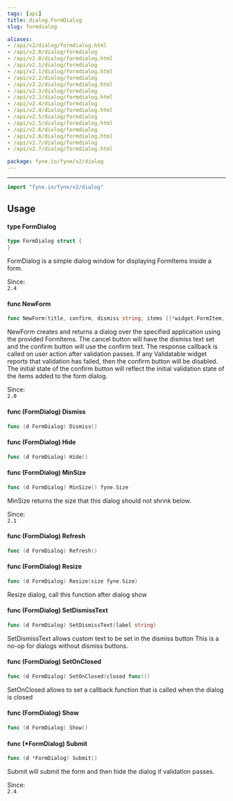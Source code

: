 ```yaml
---
tags: [api]
title: dialog.FormDialog
slug: formdialog

aliases:
- /api/v2/dialog/formdialog.html
- /api/v2.0/dialog/formdialog
- /api/v2.0/dialog/formdialog.html
- /api/v2.1/dialog/formdialog
- /api/v2.1/dialog/formdialog.html
- /api/v2.2/dialog/formdialog
- /api/v2.2/dialog/formdialog.html
- /api/v2.3/dialog/formdialog
- /api/v2.3/dialog/formdialog.html
- /api/v2.4/dialog/formdialog
- /api/v2.4/dialog/formdialog.html
- /api/v2.5/dialog/formdialog
- /api/v2.5/dialog/formdialog.html
- /api/v2.6/dialog/formdialog
- /api/v2.6/dialog/formdialog.html
- /api/v2.7/dialog/formdialog
- /api/v2.7/dialog/formdialog.html

package: fyne.io/fyne/v2/dialog
---
```



---
```go
import "fyne.io/fyne/v2/dialog"
```

## Usage

#### type FormDialog

```go
type FormDialog struct {
}
```

FormDialog is a simple dialog window for displaying FormItems inside a form.


<div class="since">Since: <code>
2.4</code></div>

#### func  NewForm

```go
func NewForm(title, confirm, dismiss string, items []*widget.FormItem, callback func(bool), parent fyne.Window) *FormDialog
```
NewForm creates and returns a dialog over the specified application using the provided FormItems. The cancel button will have the dismiss text set and the confirm button will use the confirm text. The response callback is called on user action after validation passes. If any Validatable widget reports that validation has failed, then the confirm button will be disabled. The initial state of the confirm button will reflect the initial validation state of the items added to the form dialog.


<div class="since">Since: <code>
2.0</code></div>

#### func (FormDialog) Dismiss

```go
func (d FormDialog) Dismiss()
```

#### func (FormDialog) Hide

```go
func (d FormDialog) Hide()
```

#### func (FormDialog) MinSize

```go
func (d FormDialog) MinSize() fyne.Size
```
MinSize returns the size that this dialog should not shrink below.


<div class="since">Since: <code>
2.1</code></div>

#### func (FormDialog) Refresh

```go
func (d FormDialog) Refresh()
```

#### func (FormDialog) Resize

```go
func (d FormDialog) Resize(size fyne.Size)
```
Resize dialog, call this function after dialog show

#### func (FormDialog) SetDismissText

```go
func (d FormDialog) SetDismissText(label string)
```
SetDismissText allows custom text to be set in the dismiss button This is a no-op for dialogs without dismiss buttons.

#### func (FormDialog) SetOnClosed

```go
func (d FormDialog) SetOnClosed(closed func())
```
SetOnClosed allows to set a callback function that is called when the dialog is closed

#### func (FormDialog) Show

```go
func (d FormDialog) Show()
```

#### func (*FormDialog) Submit

```go
func (d *FormDialog) Submit()
```
Submit will submit the form and then hide the dialog if validation passes.


<div class="since">Since: <code>
2.4</code></div>
